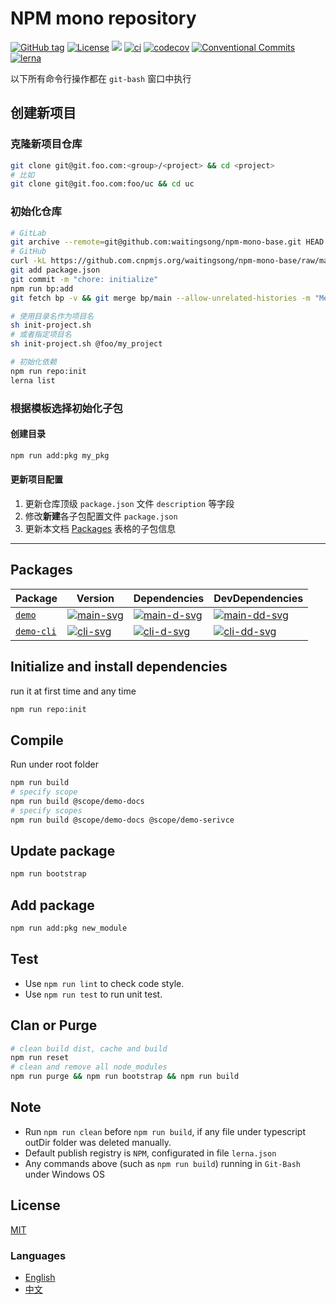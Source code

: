# NPM mono repository


[![GitHub tag](https://img.shields.io/github/tag/waitingsong/npm-mono-base.svg)]()
[![License](https://img.shields.io/badge/license-MIT-blue.svg)](https://opensource.org/licenses/MIT)
[![](https://img.shields.io/badge/lang-TypeScript-blue.svg)]()
[![ci](https://github.com/waitingsong/npm-mono-base/workflows/ci/badge.svg)](https://github.com/waitingsong/npm-mono-base/actions?query=workflow%3A%22ci%22)
[![codecov](https://codecov.io/gh/waitingsong/npm-mono-base/branch/main/graph/badge.svg?token=Voxor5PtnG)](https://codecov.io/gh/waitingsong/npm-mono-base)
[![Conventional Commits](https://img.shields.io/badge/Conventional%20Commits-1.0.0-yellow.svg)](https://conventionalcommits.org)
[![lerna](https://img.shields.io/badge/maintained%20with-lerna-cc00ff.svg)](https://lernajs.io/)


以下所有命令行操作都在 `git-bash` 窗口中执行

## 创建新项目

### 克隆新项目仓库

```sh
git clone git@git.foo.com:<group>/<project> && cd <project>
# 比如
git clone git@git.foo.com:foo/uc && cd uc
```

### 初始化仓库

```sh
# GitLab
git archive --remote=git@github.com:waitingsong/npm-mono-base.git HEAD package.json | tar -x > package.json
# GitHub
curl -kL https://github.com.cnpmjs.org/waitingsong/npm-mono-base/raw/main/package.json > package.json
git add package.json
git commit -m "chore: initialize"
npm run bp:add
git fetch bp -v && git merge bp/main --allow-unrelated-histories -m "Merge remote-tracking branch 'bp/main'"

# 使用目录名作为项目名
sh init-project.sh
# 或者指定项目名
sh init-project.sh @foo/my_project

# 初始化依赖
npm run repo:init
lerna list
```

### 根据模板选择初始化子包

#### 创建目录
```sh
npm run add:pkg my_pkg
```

#### 更新项目配置

1. 更新仓库顶级 `package.json` 文件 `description` 等字段
2. 修改**新建**各子包配置文件 `package.json`
3. 更新本文档 [Packages](#packages) 表格的子包信息

---










## Packages

| Package      | Version                | Dependencies                 | DevDependencies                |
| ------------ | ---------------------- | ---------------------------- | ------------------------------ |
| [`demo`]     | [![main-svg]][main-ch] | [![main-d-svg]][main-d-link] | [![main-dd-svg]][main-dd-link] |
| [`demo-cli`] | [![cli-svg]][cli-ch]   | [![cli-d-svg]][cli-d-link]   | [![cli-dd-svg]][cli-dd-link]   |

## Initialize and install dependencies

run it at first time and any time
```sh
npm run repo:init
```


## Compile

Run under root folder
```sh
npm run build
# specify scope
npm run build @scope/demo-docs
# specify scopes
npm run build @scope/demo-docs @scope/demo-serivce
```


## Update package

```sh
npm run bootstrap
```

## Add package

```sh
npm run add:pkg new_module
```

## Test

- Use `npm run lint` to check code style.
- Use `npm run test` to run unit test.

## Clan or Purge

```sh
# clean build dist, cache and build
npm run reset
# clean and remove all node_modules
npm run purge && npm run bootstrap && npm run build
```

## Note

- Run `npm run clean` before `npm run build`, if any file under typescript outDir folder was deleted manually.
- Default publish registry is `NPM`, configurated in file `lerna.json`
- Any commands above (such as `npm run build`) running in `Git-Bash` under Windows OS

## License
[MIT](LICENSE)


### Languages
- [English](README.md)
- [中文](README.zh-CN.md)

<br>

[`demo`]: https://github.com/waitingsong/npm-mono-base/tree/main/packages/demo
[main-svg]: https://img.shields.io/npm/v/kmore.svg?maxAge=7200
[main-ch]: https://github.com/waitingsong/kmore/tree/main/packages/demo/CHANGELOG.md
[main-d-svg]: https://david-dm.org/waitingsong/kmore.svg?path=packages/kmore
[main-d-link]: https://david-dm.org/waitingsong/kmore.svg?path=packages/kmore
[main-dd-svg]: https://david-dm.org/waitingsong/kmore/dev-status.svg?path=packages/kmore
[main-dd-link]: https://david-dm.org/waitingsong/kmore?path=packages/kmore#info=devDependencies

[`demo-cli`]: https://github.com/waitingsong/kmore/tree/main/packages/kmore-cli
[cli-svg]: https://img.shields.io/npm/v/kmore-cli.svg?maxAge=7200
[cli-ch]: https://github.com/waitingsong/kmore/tree/main/packages/kmore-clie/CHANGELOG.md
[cli-d-svg]: https://david-dm.org/waitingsong/kmore.svg?path=packages/kmore-cli
[cli-d-link]: https://david-dm.org/waitingsong/kmore.svg?path=packages/kmore-cli
[cli-dd-svg]: https://david-dm.org/waitingsong/kmore/dev-status.svg?path=packages/kmore-cli
[cli-dd-link]: https://david-dm.org/waitingsong/kmore?path=packages/kmore-cli#info=devDependencies


